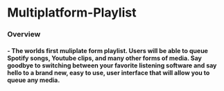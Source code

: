 # Multiplatform-Playlist
### Overview
#### - The worlds first muliplate form playlist. Users will be able to queue Spotify songs, Youtube clips, and many other forms of media. Say goodbye to switching between your favorite listening software and say hello to a brand new, easy to use, user interface that will allow you to queue any media. 
